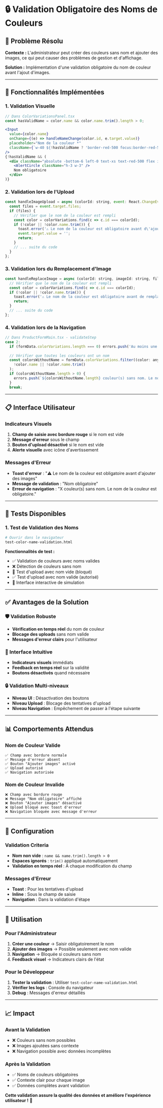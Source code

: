 # 🔒 Validation Obligatoire des Noms de Couleurs

## 🎯 Problème Résolu

**Contexte :** L'administrateur peut créer des couleurs sans nom et ajouter des images, ce qui peut causer des problèmes de gestion et d'affichage.

**Solution :** Implémentation d'une validation obligatoire du nom de couleur avant l'ajout d'images.

---

## 🚀 Fonctionnalités Implémentées

### **1. Validation Visuelle**

```jsx
// Dans ColorVariationsPanel.tsx
const hasValidName = color.name && color.name.trim().length > 0;

<Input
  value={color.name}
  onChange={(e) => handleNameChange(color.id, e.target.value)}
  placeholder="Nom de la couleur *"
  className={`w-40 ${!hasValidName ? 'border-red-500 focus:border-red-500' : ''}`}
/>
{!hasValidName && (
  <div className="absolute -bottom-6 left-0 text-xs text-red-500 flex items-center gap-1">
    <AlertCircle className="h-3 w-3" />
    Nom obligatoire
  </div>
)}
```

### **2. Validation lors de l'Upload**

```javascript
const handleImageUpload = async (colorId: string, event: React.ChangeEvent<HTMLInputElement>) => {
  const files = event.target.files;
  if (files) {
    // Vérifier que le nom de la couleur est rempli
    const color = colorVariations.find(c => c.id === colorId);
    if (!color || !color.name.trim()) {
      toast.error('⚠️ Le nom de la couleur est obligatoire avant d\'ajouter des images');
      event.target.value = '';
      return;
    }
    // ... suite du code
  }
};
```

### **3. Validation lors du Remplacement d'Image**

```javascript
const handleReplaceImage = async (colorId: string, imageId: string, file: File) => {
  // Vérifier que le nom de la couleur est rempli
  const color = colorVariations.find(c => c.id === colorId);
  if (!color || !color.name.trim()) {
    toast.error('⚠️ Le nom de la couleur est obligatoire avant de remplacer des images');
    return;
  }
  // ... suite du code
};
```

### **4. Validation lors de la Navigation**

```javascript
// Dans ProductFormMain.tsx - validateStep
case 2:
  if (formData.colorVariations.length === 0) errors.push('Au moins une couleur requise');
  
  // Vérifier que toutes les couleurs ont un nom
  const colorsWithoutName = formData.colorVariations.filter((color: any) => 
    !color.name || !color.name.trim()
  );
  if (colorsWithoutName.length > 0) {
    errors.push(`${colorsWithoutName.length} couleur(s) sans nom. Le nom de la couleur est obligatoire.`);
  }
  break;
```

---

## 📋 Interface Utilisateur

### **Indicateurs Visuels**

1. **Champ de saisie avec bordure rouge** si le nom est vide
2. **Message d'erreur** sous le champ
3. **Bouton d'upload désactivé** si le nom est vide
4. **Alerte visuelle** avec icône d'avertissement

### **Messages d'Erreur**

- **Toast d'erreur** : "⚠️ Le nom de la couleur est obligatoire avant d'ajouter des images"
- **Message de validation** : "Nom obligatoire"
- **Erreur de navigation** : "X couleur(s) sans nom. Le nom de la couleur est obligatoire."

---

## 🧪 Tests Disponibles

### **1. Test de Validation des Noms**
```bash
# Ouvrir dans le navigateur
test-color-name-validation.html
```

**Fonctionnalités de test :**
- ✅ Validation de couleurs avec noms valides
- ❌ Détection de couleurs sans nom
- 🔄 Test d'upload avec nom vide (bloqué)
- ✅ Test d'upload avec nom valide (autorisé)
- 🎨 Interface interactive de simulation

---

## ✅ Avantages de la Solution

### **🛡️ Validation Robuste**
- **Vérification en temps réel** du nom de couleur
- **Blocage des uploads** sans nom valide
- **Messages d'erreur clairs** pour l'utilisateur

### **🎨 Interface Intuitive**
- **Indicateurs visuels** immédiats
- **Feedback en temps réel** sur la validité
- **Boutons désactivés** quand nécessaire

### **🔒 Validation Multi-niveaux**
- **Niveau UI** : Désactivation des boutons
- **Niveau Upload** : Blocage des tentatives d'upload
- **Niveau Navigation** : Empêchement de passer à l'étape suivante

---

## 📊 Comportements Attendus

### **Nom de Couleur Valide**
```
✅ Champ avec bordure normale
✅ Message d'erreur absent
✅ Bouton "Ajouter images" activé
✅ Upload autorisé
✅ Navigation autorisée
```

### **Nom de Couleur Invalide**
```
❌ Champ avec bordure rouge
❌ Message "Nom obligatoire" affiché
❌ Bouton "Ajouter images" désactivé
❌ Upload bloqué avec toast d'erreur
❌ Navigation bloquée avec message d'erreur
```

---

## 🔧 Configuration

### **Validation Criteria**
- **Nom non vide** : `name && name.trim().length > 0`
- **Espaces ignorés** : `trim()` appliqué automatiquement
- **Validation en temps réel** : À chaque modification du champ

### **Messages d'Erreur**
- **Toast** : Pour les tentatives d'upload
- **Inline** : Sous le champ de saisie
- **Navigation** : Dans la validation d'étape

---

## 🚀 Utilisation

### **Pour l'Administrateur**

1. **Créer une couleur** → Saisir obligatoirement le nom
2. **Ajouter des images** → Possible seulement avec nom valide
3. **Navigation** → Bloquée si couleurs sans nom
4. **Feedback visuel** → Indicateurs clairs de l'état

### **Pour le Développeur**

1. **Tester la validation** : Utiliser `test-color-name-validation.html`
2. **Vérifier les logs** : Console du navigateur
3. **Debug** : Messages d'erreur détaillés

---

## 📈 Impact

### **Avant la Validation**
- ❌ Couleurs sans nom possibles
- ❌ Images ajoutées sans contexte
- ❌ Navigation possible avec données incomplètes

### **Après la Validation**
- ✅ Noms de couleurs obligatoires
- ✅ Contexte clair pour chaque image
- ✅ Données complètes avant validation

**Cette validation assure la qualité des données et améliore l'expérience utilisateur !** 🎯 